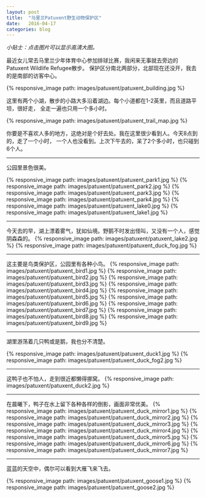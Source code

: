 ```yaml
---
layout: post
title:  "马里兰Patuxent野生动物保护区"
date:   2016-04-17
categories: blog
---
```


*小贴士：点击图片可以显示高清大图。*

最近女儿常去马里兰少年体育中心参加排球比赛，我闲来无事就去旁边的Patuxent Wildlife Refugee散步。
保护区分南北两部分，北部现在还没开，我去的是南部的访客中心。

{% responsive_image path: images/patuxent/patuxent_building.jpg %}

这里有两个小湖，散步的小路大多沿着湖边。每个小道都在1-2英里，而且道路平坦，很好走，
全走一遍也只用一个多小时。

{% responsive_image path: images/patuxent/patuxent_trail_map.jpg %}

你要是不喜欢人多的地方，这绝对是个好去处。我在这里很少看到人。今天8点到的，走了一个小时，
一个人也没看到。上次下午去的，呆了2个多小时，也只碰到6个人。


---------------------

公园里景色很美。

{% responsive_image path: images/patuxent/patuxent_park1.jpg %}
{% responsive_image path: images/patuxent/patuxent_park2.jpg %}
{% responsive_image path: images/patuxent/patuxent_park3.jpg %}
{% responsive_image path: images/patuxent/patuxent_park4.jpg %}
{% responsive_image path: images/patuxent/patuxent_lake0.jpg %}
{% responsive_image path: images/patuxent/patuxent_lake1.jpg %}


-------------------

今天去的早，湖上漂着雾气，犹如仙境。野鹅不时发出怪叫，又没有一个人，感觉阴森森的。
{% responsive_image path: images/patuxent/patuxent_lake2.jpg %}
{% responsive_image path: images/patuxent/patuxent_duck_fog.jpg %}


-------------------

这主要是鸟类保护区，公园里有各种小鸟。
{% responsive_image path: images/patuxent/patuxent_bird1.jpg %}
{% responsive_image path: images/patuxent/patuxent_bird2.jpg %}
{% responsive_image path: images/patuxent/patuxent_bird3.jpg %}
{% responsive_image path: images/patuxent/patuxent_bird4.jpg %}
{% responsive_image path: images/patuxent/patuxent_bird5.jpg %}
{% responsive_image path: images/patuxent/patuxent_bird6.jpg %}
{% responsive_image path: images/patuxent/patuxent_bird7.jpg %}
{% responsive_image path: images/patuxent/patuxent_bird8.jpg %}
{% responsive_image path: images/patuxent/patuxent_bird9.jpg %}

-------------------

湖里游荡着几只鸭或是鹅，我也分不清楚。

{% responsive_image path: images/patuxent/patuxent_duck1.jpg %}
{% responsive_image path: images/patuxent/patuxent_duck_fog2.jpg %}

--------------------

这鸭子也不怕人，走到很近都懒得挪窝。
{% responsive_image path: images/patuxent/patuxent_duck2.jpg %}

-------------------

在晨曦下，鸭子在水上留下各种各样的倒影，画面非常优美。
{% responsive_image path: images/patuxent/patuxent_duck_mirror1.jpg %}
{% responsive_image path: images/patuxent/patuxent_duck_mirror2.jpg %}
{% responsive_image path: images/patuxent/patuxent_duck_mirror3.jpg %}
{% responsive_image path: images/patuxent/patuxent_duck_mirror4.jpg %}
{% responsive_image path: images/patuxent/patuxent_duck_mirror5.jpg %}
{% responsive_image path: images/patuxent/patuxent_duck_mirror6.jpg %}
{% responsive_image path: images/patuxent/patuxent_duck_mirror7.jpg %}


--------------------

蓝蓝的天空中，偶尔可以看到大雁飞来飞去。

{% responsive_image path: images/patuxent/patuxent_goose1.jpg %}
{% responsive_image path: images/patuxent/patuxent_goose2.jpg %}

